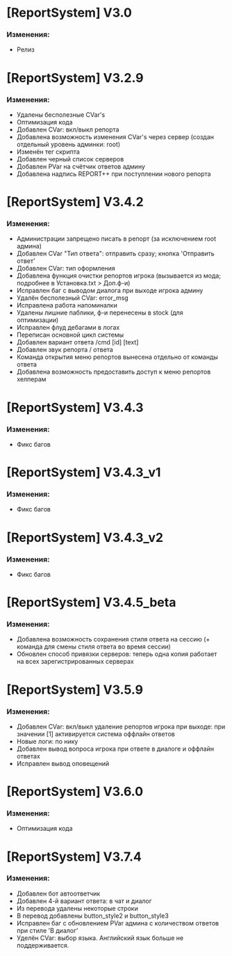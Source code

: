 # [ReportSystem] V3.0 

### Изменения:
- Релиз

# [ReportSystem] V3.2.9

### Изменения:
- Удалены бесполезные CVar's
- Оптимизация кода
- Добавлен CVar: вкл/выкл репорта
- Добавлена возможность изменения CVar's через сервер (создан отдельный уровень админки: root)
- Изменён тег скрипта
- Добавлен черный список серверов
- Добавлен PVar на счётчик ответов админу
- Добавлена надпись REPORT++ при поступлении нового репорта

# [ReportSystem] V3.4.2

### Изменения:
- Администрации запрещено писать в репорт (за исключением root админа)
- Добавлен CVar "Тип ответа": отправить сразу; кнопка 'Отправить ответ'
- Добавлен CVar: тип оформления
- Добавлена функция очистки репортов игрока (вызывается из мода; подробнее в Установка.txt > Доп.ф-и)
- Исправлен баг с выводом диалога при выходе игрока админу
- Удалён бесполезный CVar: error_msg
- Исправлена работа напоминалки
- Удалены лишние паблики, ф-и перенесены в stock (для оптимизации)
- Исправлен флуд дебагами в логах
- Переписан основной цикл системы
- Добавлен вариант ответа /cmd [id] [text]
- Добавлен звук репорта / ответа
- Команда открытия меню репортов вынесена отдельно от команды ответа
- Добавлена возможность предоставить доступ к меню репортов хелперам

# [ReportSystem] V3.4.3

### Изменения:
- Фикс багов

# [ReportSystem] V3.4.3_v1

### Изменения:
- Фикс багов

# [ReportSystem] V3.4.3_v2

### Изменения:
- Фикс багов

# [ReportSystem] V3.4.5_beta

### Изменения:
- Добавлена возможность сохранения стиля ответа на сессию (+ команда для смены стиля ответа во время сессии)
- Обновлен способ привязки серверов: теперь одна копия работает на всех зарегистрированных серверах

# [ReportSystem] V3.5.9

### Изменения:
- Добавлен CVar: вкл/выкл удаление репортов игрока при выходе: при значении [1] активируется система оффлайн ответов
- Новые логи: по нику
- Добавлен вывод вопроса игрока при ответе в диалоге и оффлайн ответах
- Исправлен вывод оповещений

# [ReportSystem] V3.6.0

### Изменения:
- Оптимизация кода

# [ReportSystem] V3.7.4

### Изменения:
- Добавлен бот автоответчик
- Добавлен 4-й вариант ответа: в чат и диалог
- Из перевода удалены некоторые строки
- В перевод добавлены button_style2 и button_style3
- Исправлен баг с обновлением PVar админа с количеством ответов при стиле 'В диалог'
- Уделён CVar: выбор языка. Английский язык больше не поддерживается.

